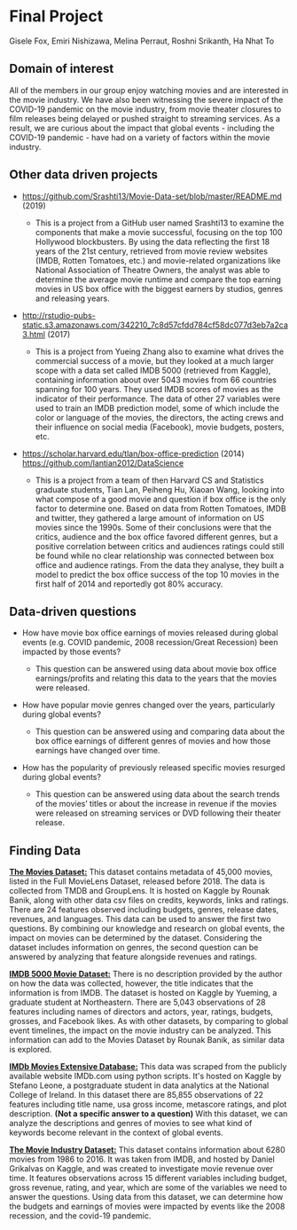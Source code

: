 # Final Project
Gisele Fox, Emiri Nishizawa, Melina Perraut, Roshni Srikanth, Ha Nhat To

## Domain of interest
All of the members in our group enjoy watching movies and are interested in the movie industry. We have also been witnessing the severe impact of the COVID-19 pandemic on the movie industry, from movie theater closures to film releases being delayed or pushed straight to streaming services. As a result, we are curious about the impact that global events - including the COVID-19 pandemic - have had on a variety of factors within the movie industry.

## Other data driven projects
- https://github.com/Srashti13/Movie-Data-set/blob/master/README.md (2019)

  - This is a project from a GitHub user named Srashti13 to examine the components that make a movie successful, focusing on the top 100 Hollywood blockbusters. By using the data reflecting the first 18 years of the 21st century, retrieved from movie review websites (IMDB, Rotten Tomatoes, etc.) and movie-related organizations like National Association of Theatre Owners, the analyst was able to determine the average movie runtime and compare the top earning movies in US box office with the biggest earners by studios, genres and releasing years.

- http://rstudio-pubs-static.s3.amazonaws.com/342210_7c8d57cfdd784cf58dc077d3eb7a2ca3.html (2017)
  - This is a project from Yueing Zhang also to examine what drives the commercial success of a movie, but they looked at a much larger scope with a data set called IMDB 5000 (retrieved from Kaggle), containing information about over 5043 movies from 66 countries spanning for 100 years. They used IMDB scores of movies as the indicator of their performance. The data of other 27 variables were used to train an IMDB prediction model, some of which include the color or language of the movies, the directors, the acting crews and their influence on social media (Facebook), movie budgets, posters, etc.

- https://scholar.harvard.edu/tlan/box-office-prediction (2014)
https://github.com/lantian2012/DataScience
  - This is a project from a team of then Harvard CS and Statistics graduate students, Tian Lan, Peiheng Hu, Xiaoan Wang, looking into what compose of a good movie and question if box office is the only factor to determine one. Based on data from Rotten Tomatoes, IMDB and twitter, they gathered a large amount of information on US movies since the 1990s. Some of their conclusions were that the critics, audience and the box office favored different genres, but a positive correlation between critics and audiences ratings could still be found while no clear relationship was connected between box office and audience ratings. From the data they analyse, they built a model to predict the box office success of the top 10 movies in the first half of 2014 and reportedly got 80% accuracy.

## Data-driven questions
- How have movie box office earnings of movies released during global events (e.g. COVID pandemic, 2008 recession/Great Recession) been impacted by those events?
  - This question can be answered using data about movie box office earnings/profits and relating this data to the years that the movies were released.

- How have popular movie genres changed over the years, particularly during global events?
  - This question can be answered using and comparing data about the box office earnings of different genres of movies and how those earnings have changed over time.

- How has the popularity of previously released specific movies resurged during global events?
  - This question can be answered using data about the search trends of the movies’ titles or about the increase in revenue if the movies were released on streaming services or DVD following their theater release.


## Finding Data
**[The Movies Dataset:](https://www.kaggle.com/rounakbanik/the-movies-dataset?select=movies_metadata.csv)**
This dataset contains metadata of 45,000 movies, listed in the Full MovieLens Dataset, released before 2018. The data is collected from TMDB and GroupLens. It is hosted on Kaggle by Rounak Banik, along with other data csv files on credits, keywords, links and ratings. There are 24 features observed including budgets, genres, release dates, revenues, and languages. This data can be used to answer the first two questions. By combining our knowledge and research on global events, the impact on movies can be determined by the dataset. Considering the dataset includes information on genres, the second question can be answered by analyzing that feature alongside revenues and ratings.

**[IMDB 5000 Movie Dataset:](https://www.kaggle.com/carolzhangdc/imdb-5000-movie-dataset)**
There is no description provided by the author on how the data was collected, however, the title indicates that the information is from IMDB. The dataset is hosted on Kaggle by Yueming, a graduate student at Northeastern. There are 5,043 observations of 28 features including names of directors and actors, year, ratings, budgets, grosses, and Facebook likes. As with other datasets, by comparing to global event timelines, the impact on the movie industry can be analyzed. This information can add to the Movies Dataset by Rounak Banik, as similar data is explored.

**[IMDb Movies Extensive Database:](https://www.kaggle.com/stefanoleone992/imdb-extensive-dataset?select=IMDb+movies.csv)**
This data was scraped from the publicly available website IMDb.com using python scripts. It's hosted on Kaggle by Stefano Leone, a postgraduate student in data analytics at the National College of Ireland. In this dataset there are 85,855 observations of 22 features including title name, usa gross income, metascore ratings, and plot description. **(Not a specific answer to a question)** With this dataset, we can analyze the descriptions and genres of movies to see what kind of keywords become relevant in the context of global events.

**[The Movie Industry Dataset:](https://www.kaggle.com/danielgrijalvas/movies)**
This dataset contains information about 6280 movies from 1986 to 2016. It was taken from IMDB, and hosted by Daniel Grikalvas on Kaggle, and was created to investigate movie revenue over time. It features observations across 15 different variables including budget, gross revenue, rating, and year, which are some of the variables we need to answer the questions. Using data from this dataset, we can determine how the budgets and earnings of movies were impacted by events like the 2008 recession, and the covid-19 pandemic.
